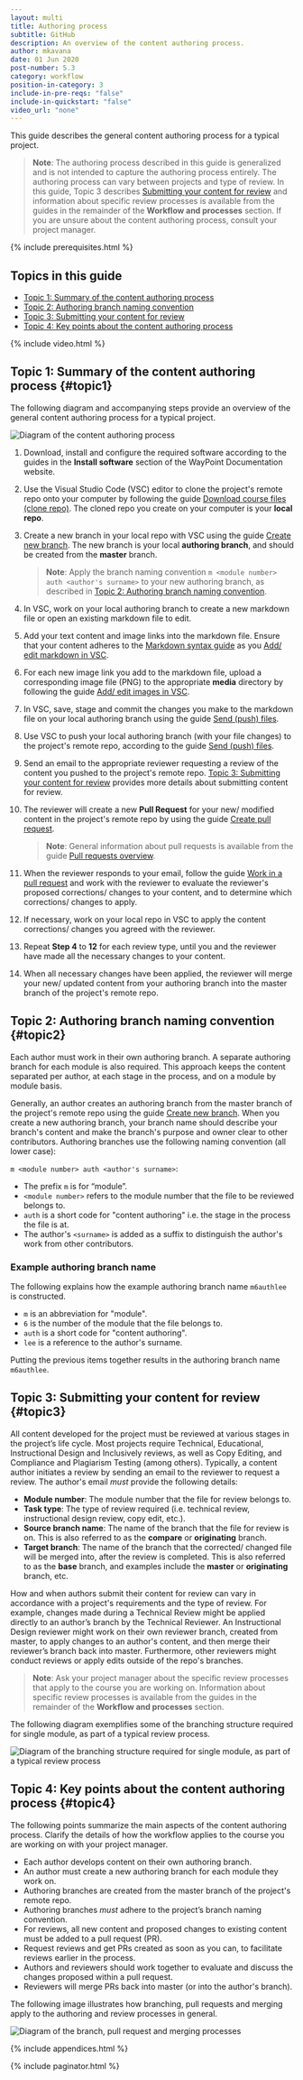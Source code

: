 ```yaml
---
layout: multi
title: Authoring process
subtitle: GitHub
description: An overview of the content authoring process.
author: mkavana
date: 01 Jun 2020
post-number: 5.3
category: workflow
position-in-category: 3
include-in-pre-reqs: "false"
include-in-quickstart: "false"
video_url: "none"
---
```


This guide describes the general content authoring process for a typical project.

> **Note**: The authoring process described in this guide is generalized and is not intended to capture the authoring process entirely. The authoring process can vary between projects and type of review. In this guide, Topic 3 describes [Submitting your content for review](#topic3) and information about specific review processes is available from the guides in the remainder of the **Workflow and processes** section. If you are unsure about the content authoring process, consult your project manager.

{% include prerequisites.html %}

## Topics in this guide

- [Topic 1: Summary of the content authoring process](#topic1)
- [Topic 2: Authoring branch naming convention](#topic2)
- [Topic 3: Submitting your content for review](#topic3)
- [Topic 4: Key points about the content authoring process](#topic4)

{% include video.html %}

## Topic 1: Summary of the content authoring process {#topic1}

The following diagram and accompanying steps provide an overview of the general content authoring process for a typical project.

![Diagram of the content authoring process](../assets/images/05-workflow/author/github/01-author-process.png)

1. Download, install and configure the required software according to the guides in the **Install software** section of the WayPoint Documentation website.

2. Use the Visual Studio Code (VSC) editor to clone the project's remote repo onto your computer by following the guide [Download course files (clone repo)]({{site.baseurl}}/download-files/clone-repo.html). The cloned repo you create on your computer is your **local repo**.

3. Create a new branch in your local repo with VSC using the guide [Create new branch]({{site.baseurl}}/branches/new-branch.html). The new branch is your local **authoring branch**, and should be created from the **master** branch.

    > **Note**: Apply the branch naming convention `m <module number> auth <author's surname>` to your new authoring branch, as described in [Topic 2: Authoring branch naming convention](#topic2).

4. In VSC, work on your local authoring branch to create a new markdown file or open an existing markdown file to edit.

5. Add your text content and image links into the markdown file. Ensure that your content adheres to the [Markdown syntax guide]({{site.baseurl}}/add-content/syntax.html) as you [Add/ edit markdown in VSC]({{site.baseurl}}/add-content/edit-in-vsc.html).

6. For each new image link you add to the markdown file, upload a corresponding image file (PNG) to the appropriate **media** directory by following the guide [Add/ edit images in VSC]({{site.baseurl}}/add-content/add-images.html).

7. In VSC, save, stage and commit the changes you make to the markdown file on your local authoring branch using the guide [Send (push) files]({{site.baseurl}}/branches/push-files.html).

8. Use VSC to push your local authoring branch (with your file changes) to the project's remote repo, according to the guide [Send (push) files]({{site.baseurl}}/branches/push-files.html).

9. Send an email to the appropriate reviewer requesting a review of the content you pushed to the project's remote repo. [Topic 3: Submitting your content for review](#topic3) provides more details about submitting content for review.

10. The reviewer will create a new **Pull Request** for your new/ modified content in the project's remote repo by using the guide [Create pull request]({{site.baseurl}}/pull-requests/create-pr.html).

    > **Note**: General information about pull requests is available from the guide [Pull requests overview]({{site.baseurl}}/pull-requests/pr-overview.html).

11. When the reviewer responds to your email, follow the guide [Work in a pull request]({{site.baseurl}}/pull-requests/work-in-pr.html) and work with the reviewer to evaluate the reviewer's proposed corrections/ changes to your content, and to determine which corrections/ changes to apply.

12. If necessary, work on your local repo in VSC to apply the content corrections/ changes you agreed with the reviewer.

13. Repeat **Step 4** to **12** for each review type, until you and the reviewer have made all the necessary changes to your content.

14. When all necessary changes have been applied, the reviewer will merge your new/ updated content from your authoring branch into the master branch of the project's remote repo.

## Topic 2: Authoring branch naming convention {#topic2}

Each author must work in their own authoring branch. A separate authoring branch for each module is also required. This approach keeps the content separated per author, at each stage in the process, and on a module by module basis.

Generally, an author creates an authoring branch from the master branch of the project's remote repo using the guide [Create new branch]({{site.baseurl}}/branches/new-branch.html). When you create a new authoring branch, your branch name should describe your branch's content and make the branch's purpose and owner clear to other contributors. Authoring branches use the following naming convention (all lower case):

`m <module number> auth <author's surname>`:

- The prefix `m` is for “module”.
- `<module number>` refers to the module number that the file to be reviewed belongs to.
- `auth` is a short code for "content authoring" i.e. the stage in the process the file is at.
- The author's `<surname>` is added as a suffix to distinguish the author's work from other contributors.

### Example authoring branch name

The following explains how the example authoring branch name `m6authlee` is constructed.

- `m` is an abbreviation for "module".
- `6` is the number of the module that the file belongs to.
- `auth` is a short code for "content authoring".
- `lee` is a reference to the author's surname.

Putting the previous items together results in the authoring branch name `m6authlee`.

## Topic 3: Submitting your content for review {#topic3}

All content developed for the project must be reviewed at various stages in the project’s life cycle. Most projects require Technical, Educational, Instructional Design and Inclusively reviews, as well as Copy Editing, and Compliance and Plagiarism Testing (among others). Typically, a content author initiates a review by sending an email to the reviewer to request a review. The author's email *must* provide the following details:

- **Module number**: The module number that the file for review belongs to.
- **Task type**: The type of review required (i.e. technical review, instructional design review, copy edit, etc.).
- **Source branch name**: The name of the branch that the file for review is on. This is also referred to as the **compare** or **originating** branch.
- **Target branch**: The name of the branch that the corrected/ changed file will be merged into, after the review is completed. This is also referred to as the **base** branch, and examples include the **master** or **originating** branch, etc.

How and when authors submit their content for review can vary in accordance with a project's requirements and the type of review. For example, changes made during a Technical Review might be applied directly to an author’s branch by the Technical Reviewer. An Instructional Design reviewer might work on their own reviewer branch, created from master, to apply changes to an author's content, and then merge their reviewer’s branch back into master. Furthermore, other reviewers might conduct reviews or apply edits outside of the repo's branches.

> **Note**: Ask your project manager about the specific review processes that apply to the course you are working on. Information about specific review processes is available from the guides in the remainder of the **Workflow and processes** section.

The following diagram exemplifies some of the branching structure required for single module, as part of a typical review process.

![Diagram of the branching structure required for single module, as part of a typical review process](../assets/images/05-workflow/author/github/02-branch-structure.png)

## Topic 4: Key points about the content authoring process {#topic4}

The following points summarize the main aspects of the content authoring process. Clarify the details of how the workflow applies to the course you are working on with your project manager.

- Each author develops content on their own authoring branch.
- An author must create a new authoring branch for each module they work on.
- Authoring branches are created from the master branch of the project's remote repo.
- Authoring branches *must* adhere to the project’s branch naming convention.
- For reviews, all new content and proposed changes to existing content must be added to a pull request (PR).
- Request reviews and get PRs created as soon as you can, to facilitate reviews earlier in the process.
- Authors and reviewers should work together to evaluate and discuss the changes proposed within a pull request.
- Reviewers will merge PRs back into master (or into the author's branch).

The following image illustrates how branching, pull requests and merging apply to the authoring and review processes in general.

![Diagram of the branch, pull request and merging processes](../assets/images/05-workflow/author/github/03-pr-process.png)

{% include appendices.html %}

{% include paginator.html %}
